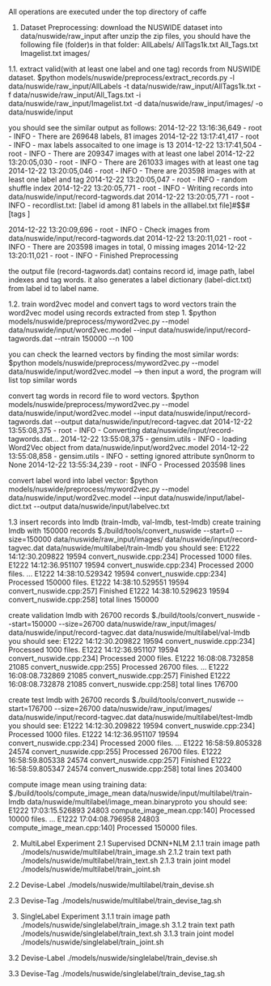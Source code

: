 All operations are executed under the top directory of caffe
1. Dataset Preprocessing:
  download the NUSWIDE dataset into data/nuswide/raw_input
  after unzip the zip files, you should have the following file (folder)s in that folder:
       AllLabels/  AllTags1k.txt All_Tags.txt  Imagelist.txt  images/

1.1. extract valid(with at least one label and one tag) records from NUSWIDE dataset. 
  $python models/nuswide/preprocess/extract_records.py -l data/nuswide/raw_input/AllLabels -t data/nuswide/raw_input/AllTags1k.txt -f data/nuswide/raw_input/All_Tags.txt -i data/nuswide/raw_input/Imagelist.txt -d data/nuswide/raw_input/images/ -o data/nuswide/input

  you should see the similar output as follows:
  2014-12-22 13:16:36,649 - root - INFO - There are 269648 labels, 81 images
  2014-12-22 13:17:41,417 - root - INFO - max labels assocaited to one image is 13
  2014-12-22 13:17:41,504 - root - INFO - There are 209347 images with at least one label 
  2014-12-22 13:20:05,030 - root - INFO - There are 261033 images with at least one tag 
  2014-12-22 13:20:05,046 - root - INFO - There are 203598 images with at least one label and tag 
  2014-12-22 13:20:05,047 - root - INFO - random shuffle index
  2014-12-22 13:20:05,771 - root - INFO - Writing records into data/nuswide/input/record-tagwords.dat
  2014-12-22 13:20:05,771 - root - INFO - recordlist.txt:<index in the original image list> <relative path to image> [label id among 81 labels in the alllabel.txt file]#$$#[tags ]

  2014-12-22 13:20:09,696 - root - INFO - Check images from data/nuswide/input/record-tagwords.dat
  2014-12-22 13:20:11,021 - root - INFO - There are 203598 images in total, 0 missing images
  2014-12-22 13:20:11,021 - root - INFO - Finished Preprocessing

  the output file (record-tagwords.dat) contains record id, image path, label 
  indexes and tag words. it also generates a label dictionary (label-dict.txt) 
  from label id to label name.

1.2. train word2vec model and convert tags to word vectors
  train the word2vec model using records extracted from step 1.
  $python models/nuswide/preprocess/myword2vec.py  --model data/nuswide/input/word2vec.model  --input data/nuswide/input/record-tagwords.dat  --ntrain 150000 --n 100

  you can check the learned vectors by finding the most similar words:
  $python models/nuswide/preprocess/myword2vec.py --model data/nuswide/input/word2vec.model
  -->
  then input a word, the program will list top similar words

  
  convert tag words in record file to word vectors.
  $python models/nuswide/preprocess/myword2vec.py --model data/nuswide/input/word2vec.model --input data/nuswide/input/record-tagwords.dat  --output data/nuswide/input/record-tagvec.dat
  2014-12-22 13:55:08,375 - root - INFO - Converting data/nuswide/input/record-tagwords.dat...
  2014-12-22 13:55:08,375 - gensim.utils - INFO - loading Word2Vec object from data/nuswide/input/word2vec.model
  2014-12-22 13:55:08,858 - gensim.utils - INFO - setting ignored attribute syn0norm to None
  2014-12-22 13:55:34,239 - root - INFO - Processed 203598 lines

  convert label word into label vector:
  $python models/nuswide/preprocess/myword2vec.py --model data/nuswide/input/word2vec.model --input data/nuswide/input/label-dict.txt --output data/nuswide/input/labelvec.txt


1.3 insert records into lmdb (train-lmdb, val-lmdb, test-lmdb)
  create training lmdb with 150000 records
  $./build/tools/convert_nuswide --start=0 --size=150000 data/nuswide/raw_input/images/ data/nuswide/input/record-tagvec.dat data/nuswide/multilabel/train-lmdb
  you should see:
  E1222 14:12:30.209822 19594 convert_nuswide.cpp:234] Processed 1000 files.
  E1222 14:12:36.951107 19594 convert_nuswide.cpp:234] Processed 2000 files.
  ...
  E1222 14:38:10.529342 19594 convert_nuswide.cpp:234] Processed 150000 files.
  E1222 14:38:10.529551 19594 convert_nuswide.cpp:257] Finished
  E1222 14:38:10.529623 19594 convert_nuswide.cpp:258] total lines 150000

  create validation lmdb with 26700 records
  $./build/tools/convert_nuswide --start=150000 --size=26700 data/nuswide/raw_input/images/ data/nuswide/input/record-tagvec.dat data/nuswide/multilabel/val-lmdb
  you should see:
  E1222 14:12:30.209822 19594 convert_nuswide.cpp:234] Processed 1000 files.
  E1222 14:12:36.951107 19594 convert_nuswide.cpp:234] Processed 2000 files.
  E1222 16:08:08.732858 21085 convert_nuswide.cpp:255] Processed 26700 files.
  ...
  E1222 16:08:08.732869 21085 convert_nuswide.cpp:257] Finished
  E1222 16:08:08.732878 21085 convert_nuswide.cpp:258] total lines 176700


  create test lmdb with 26700 records
  $./build/tools/convert_nuswide --start=176700 --size=26700 data/nuswide/raw_input/images/ data/nuswide/input/record-tagvec.dat data/nuswide/multilabel/test-lmdb
  you should see:
  E1222 14:12:30.209822 19594 convert_nuswide.cpp:234] Processed 1000 files.
  E1222 14:12:36.951107 19594 convert_nuswide.cpp:234] Processed 2000 files.
  ...
  E1222 16:58:59.805328 24574 convert_nuswide.cpp:255] Processed 26700 files.
  E1222 16:58:59.805338 24574 convert_nuswide.cpp:257] Finished
  E1222 16:58:59.805347 24574 convert_nuswide.cpp:258] total lines 203400

  compute image mean using training data:
  $./build/tools/compute_image_mean data/nuswide/input/multilabel/train-lmdb data/nuswide/multilabel/image_mean.binaryproto
  you should see:
  E1222 17:03:15.526893 24803 compute_image_mean.cpp:140] Processed 10000 files.
  ...
  E1222 17:04:08.796958 24803 compute_image_mean.cpp:140] Processed 150000 files.



2. MultiLabel Experiment
2.1 Supervised DCNN+NLM
2.1.1 train image path
  ./models/nuswide/multilabel/train_image.sh
2.1.2 train text path
  ./models/nuswide/multilabel/train_text.sh
2.1.3 train joint model
  ./models/nuswide/multilabel/train_joint.sh

2.2 Devise-Label
  ./models/nuswide/multilabel/train_devise.sh

2.3 Devise-Tag
  ./models/nuswide/multilabel/train_devise_tag.sh

3. SingleLabel Experiment
3.1.1 train image path
  ./models/nuswide/singlelabel/train_image.sh
3.1.2 train text path
  ./models/nuswide/singlelabel/train_text.sh
3.1.3 train joint model
  ./models/nuswide/singlelabel/train_joint.sh

3.2 Devise-Label
  ./models/nuswide/singlelabel/train_devise.sh

3.3 Devise-Tag
  ./models/nuswide/singlelabel/train_devise_tag.sh

